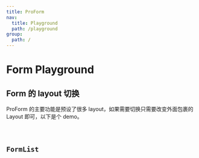 ```yaml
---
title: ProForm
nav:
  title: Playground
  path: /playground
group:
  path: /
---
```


# Form Playground

## Form 的 layout 切换

ProForm 的主要功能是预设了很多 layout，如果需要切换只需要改变外面包裹的 Layout 即可，以下是个 demo。

<code src="../../packages/form/src/demos/layout-change.tsx" height="709px"/>

## FormList

<code src="../../packages/form/src/components/Group/demos/customize.tsx" title="ProForm.List" height="1002px"/>
